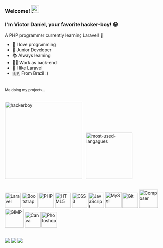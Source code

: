 ### Welcome! <img src="https://emojipedia-us.s3.amazonaws.com/source/noto-emoji-animations/344/waving-hand_1f44b.gif" alt="hello-hand" height="25">

### I'm Victor Daniel, your favorite hacker-boy! 😀
<p>A PHP programmer currently learning Laravel! 👻</p>

- 💌 I love programming
- 👶 Junior Developer 
- 📚 Always learning 
- 👨‍💻 Work as back-end
- 🤩 I like Laravel
- 🇧🇷 From Brazil :)

#

<div style="float: center;">
<sub>Me doing my projects...</sub><br><br>
  
<img src="https://media.tenor.com/CgGUXc-LDc4AAAAM/hacker-pc.gif" alt="hackerboy" height="250">&nbsp;&nbsp;&nbsp;<img src="https://github-readme-stats.vercel.app/api/top-langs/?username=vdanviel&layout=compact&theme=white" alt="most-used-langagues" height="150">
</div>
<div style="display: inline_block"><br>
  <img height="50"  alt="Laravel" src="https://cdn.jsdelivr.net/gh/devicons/devicon/icons/laravel/laravel-plain-wordmark.svg"/>
  <img height="50"  alt="Bootstrap" src="https://cdn.jsdelivr.net/gh/devicons/devicon/icons/bootstrap/bootstrap-plain.svg"/>
  <img height="50" alt="PHP" src="https://cdn.jsdelivr.net/gh/devicons/devicon/icons/php/php-plain.svg"/>
  <img height="50" alt="HTML5" src="https://cdn.jsdelivr.net/gh/devicons/devicon/icons/html5/html5-original.svg"/>
  <img height="50" alt="CSS3" src="https://cdn.jsdelivr.net/gh/devicons/devicon/icons/css3/css3-original.svg"/>
  <img height="50"  alt="JavaScript" src="https://cdn.jsdelivr.net/gh/devicons/devicon/icons/javascript/javascript-plain.svg"/>
  <img height="52"  alt="MySql" src="https://cdn.jsdelivr.net/gh/devicons/devicon/icons/mysql/mysql-original.svg"/>
  <img height="50"  alt="Git" src="https://cdn.jsdelivr.net/gh/devicons/devicon/icons/git/git-original.svg"/>
  <img height="60"  alt="Composer" src="https://cdn.jsdelivr.net/gh/devicons/devicon/icons/composer/composer-original.svg"/>
  <img height="60" alt="GIMP"  src="https://cdn.jsdelivr.net/gh/devicons/devicon/icons/gimp/gimp-plain.svg"/>
  <img height="50" alt="Canva" src="https://cdn.jsdelivr.net/gh/devicons/devicon/icons/canva/canva-original.svg"/>
  <img height="50"  alt="Photoshop" src="https://cdn.jsdelivr.net/gh/devicons/devicon/icons/photoshop/photoshop-plain.svg"/>
</div>
  
##

<div> 
  <a href="https://www.instagram.com/vdanviel/" target="_blank"><img src="https://img.shields.io/badge/-Instagram-%23E4405F?style=for-the-badge&logo=instagram&logoColor=white" target="_blank"></a>
  <a href = "mailto:victordn.araujo@gmail.com"><img src="https://img.shields.io/badge/-Gmail-%23333?style=for-the-badge&logo=gmail&logoColor=white" target="_blank"></a>
  <a href="https://www.linkedin.com/in/victor-daniel-b0a5a4214/" target="_blank"><img src="https://img.shields.io/badge/LinkedIn-0077B5?style=for-the-badge&logo=linkedin&logoColor=white" target="_blank"></a>
 </div>

